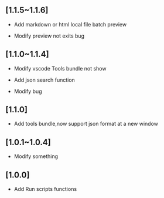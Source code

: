 ## [1.1.5~1.1.6]

- Add markdown or html local file batch preview

- Modify preview not exits bug

## [1.1.0~1.1.4]

- Modify vscode Tools bundle not show

- Add json search function

- Modify bug

## [1.1.0]

- Add tools bundle,now support json format at a new window

## [1.0.1~1.0.4]

- Modify something

## [1.0.0]

- Add Run scripts functions
